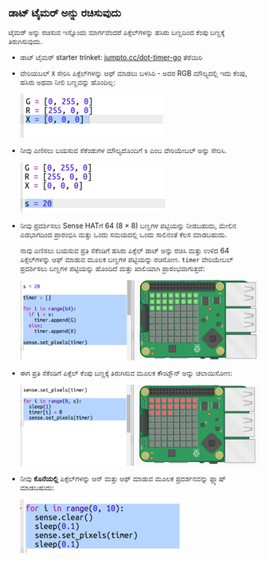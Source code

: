 ## ಡಾಟ್ ಟೈಮರ್ ಅನ್ನು ರಚಿಸುವುದು

ಟೈಮರ್ ಅನ್ನು ರಚಿಸುವ ಇನ್ನೊಂದು ಮಾರ್ಗವೆಂದರೆ ಪಿಕ್ಸೆಲ್‌ಗಳನ್ನು ಹಸಿರು ಬಣ್ಣದಿಂದ ಕೆಂಪು ಬಣ್ಣಕ್ಕೆ ತಿರುಗಿಸುವುದು.

+ ಡಾಟ್ ಟೈಮರ್ starter trinket: <a href="http://jumpto.cc/dot-timer-go" target="_blank">jumpto.cc/dot-timer-go</a> ತೆರೆಯಿರಿ

+ ವೇರಿಯಬಲ್ `X` ಸೇರಿಸಿ ಪಿಕ್ಸೆಲ್‌ಗಳನ್ನು ಆಫ್ ಮಾಡಲು ಬಳಸಿರಿ - ಅದರ RGB ಮೌಲ್ಯದಲ್ಲಿ ಇದು ಕೆಂಪು, ಹಸಿರು ಅಥವಾ ನೀಲಿ ಬಣ್ಣವನ್ನು ಹೊಂದಿಲ್ಲ:
    
    ![ಸ್ಕ್ರೀನ್‍ಶಾಟ್](images/timer-off.png)

+ ನೀವು ಎಣಿಸಲು ಬಯಸುವ ಸೆಕೆಂಡುಗಳ ಮೌಲ್ಯದೊಂದಿಗೆ `s` ಎಂಬ ವೇರಿಯೇಬಲ್ ಅನ್ನು ಸೇರಿಸಿ.
    
    ![ಸ್ಕ್ರೀನ್‍ಶಾಟ್](images/timer-seconds.png)

+ ನೀವು ಪ್ರದರ್ಶಿಸಲು Sense HATಗೆ 64 (8 × 8) ಬಣ್ಣಗಳ ಪಟ್ಟಿಯನ್ನು ನೀಡಬಹುದು, ಮೇಲಿನ ಎಡಭಾಗದಿಂದ ಪ್ರಾರಂಭಿಸಿ ಮತ್ತು ಒಂದು ಸಮಯದಲ್ಲಿ ಒಂದು ಸಾಲಿನಂತೆ ಕೆಲಸ ಮಾಡಬಹುದು.
    
    ನಾವು ಎಣಿಸಲು ಬಯಸುವ ಪ್ರತಿ ಸೆಕೆಂಡಿಗೆ ಹಸಿರು ಪಿಕ್ಸೆಲ್ ಡಾಟ್ ಅನ್ನು ರಚಿಸಿ ಮತ್ತು ಉಳಿದ 64 ಪಿಕ್ಸೆಲ್‌ಗಳನ್ನು ಆಫ್ ಮಾಡುವ ಮೂಲಕ ಬಣ್ಣಗಳ ಪಟ್ಟಿಯನ್ನು ರಚಿಸೋಣ. `timer` ವೇರಿಯೇಬಲ್ ಪ್ರದರ್ಶಿಸಲು ಬಣ್ಣಗಳ ಪಟ್ಟಿಯನ್ನು ಹೊಂದಿದೆ ಮತ್ತು ಖಾಲಿಯಾಗಿ ಪ್ರಾರಂಭವಾಗುತ್ತದೆ:
    
    ![ಸ್ಕ್ರೀನ್‍ಶಾಟ್](images/timer-setup.png)

+ ಈಗ ಪ್ರತಿ ಸೆಕೆಂಡಿಗೆ ಪಿಕ್ಸೆಲ್ ಕೆಂಪು ಬಣ್ಣಕ್ಕೆ ತಿರುಗಿಸುವ ಮೂಲಕ ಕೌಂಟ್ಡೌನ್ ಅನ್ನು ಚಲಾಯಿಸೋಣ:
    
    ![ಸ್ಕ್ರೀನ್‍ಶಾಟ್](images/timer-turn-red.png)

+ ನೀವು **ಕೊನೆಯಲ್ಲಿ** ಪಿಕ್ಸೆಲ್‌ಗಳನ್ನು ಆನ್ ಮತ್ತು ಆಫ್ ಮಾಡುವ ಮೂಲಕ ಪ್ರದರ್ಶನವನ್ನು ಫ್ಲ್ಯಾಷ್ ಮಾಡಬಹುದು:
    
    ![ಸ್ಕ್ರೀನ್‍ಶಾಟ್](images/timer-flash.png)